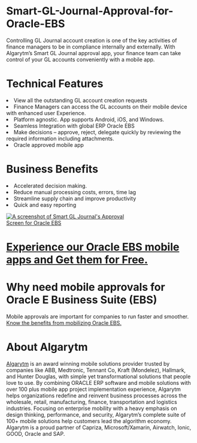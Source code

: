 # Smart-GL-Journal-Approval-for-Oracle-EBS
Controlling GL Journal account creation is one of the key activities of finance managers to be in compliance internally and externally. With Algarytm’s Smart GL Journal approval app, your finance team can take control of your GL accounts conveniently with a mobile app.
# Technical Features
<li>View all the outstanding GL account creation requests</li>
<li>Finance Managers can access the GL accounts on their mobile device with enhanced user Experience.</li>
<li>Platform agnostic. App supports Android, iOS, and Windows. </li>
<li>Seamless Integration with global ERP Oracle EBS</li>
<li>Make decisions – approve, reject, delegate quickly by reviewing the required information including attachments.</li>
<li> Oracle approved mobile app</li>

# Business Benefits
<li>Accelerated decision making.</li>
<li>Reduce manual processing costs, errors, time lag</li>
<li>Streamline supply chain and improve productivity</li>
<li>Quick and easy reporting</li>

<p><a href="http://www.algarytm.com/wp-content/uploads/2017/12/Screenshot_2017-08-25-02-11-55-420_com.ionicframework.gljournalapp287021.png" target="_blank"><img src="http://www.algarytm.com/wp-content/uploads/2017/12/Screenshot_2017-08-25-02-11-55-420_com.ionicframework.gljournalapp287021.png" alt="A screenshot of Smart GL Journal's Approval Screen for Oracle EBS" title="Screenshot from GL Journal app for Oracle EBS" data-canonical-src="http://www.algarytm.com/wp-content/uploads/2017/12/Screenshot_2017-08-25-02-11-55-420_com.ionicframework.gljournalapp287021.png" style="max-width:70%;"></a></p>

# <a href="http://www.algarytm.com/algarytm-products/smart-gl-journal-approval/">Experience our Oracle EBS mobile apps and Get them for Free.</a>

# Why need mobile approvals for Oracle E Business Suite (EBS)
Mobile approvals are important for companies to run faster and smoother. <a href="http://www.algarytm.com/need-business-mobile-app-approvals/" rel="dofollow">Know the benefits from mobilizing Oracle EBS.</a>

# About Algarytm

<a href="http://algarytm.com" rel="dofollow">Algarytm</a> is an award winning mobile solutions provider trusted by companies like ABB, Medtronic, Tennant Co, Kraft (Mondelez), Hallmark, and Hunter Douglas, with simple yet transformational solutions that people love to use. By combining ORACLE ERP software and mobile solutions with over 100 plus mobile app project implementation experience, Algarytm helps organizations redefine and reinvent business processes across the wholesale, retail, manufacturing, finance, transportation and logistics industries.
Focusing on enterprise mobility with a heavy emphasis on design thinking, performance, and security, Algarytm’s complete suite of 100+ mobile solutions help customers lead the algorithm economy. Algarytm is a proud partner of Capriza, Microsoft/Xamarin, Airwatch, Ionic, GOOD, Oracle and SAP.
